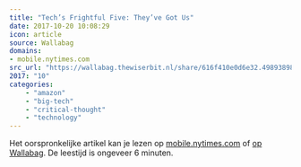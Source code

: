 ```yaml
---
title: "Tech’s Frightful Five: They’ve Got Us"
date: 2017-10-20 10:08:29
icon: article
source: Wallabag
domains:
- mobile.nytimes.com
src_url: "https://wallabag.thewiserbit.nl/share/616f410e0d6e32.49893898"
2017: "10"
categories:
    - "amazon"
    - "big-tech"
    - "critical-thought"
    - "technology"
---
```

Het oorspronkelijke artikel kan je lezen op [mobile.nytimes.com](https://mobile.nytimes.com/2017/05/10/technology/techs-frightful-five-theyve-got-us.html) of [op Wallabag](https://wallabag.thewiserbit.nl/share/616f410e0d6e32.49893898). De leestijd is ongeveer 6 minuten.
